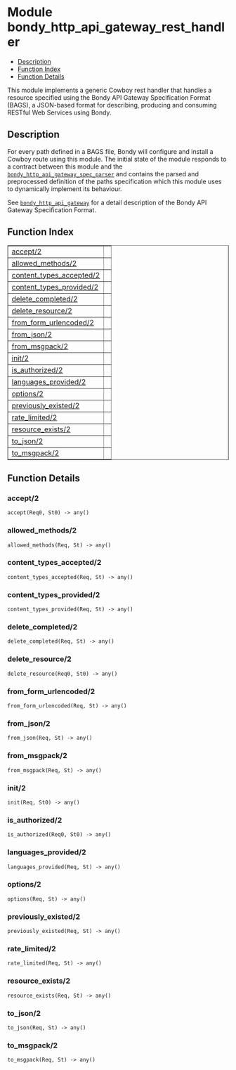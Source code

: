 

# Module bondy_http_api_gateway_rest_handler #
* [Description](#description)
* [Function Index](#index)
* [Function Details](#functions)

This module implements a generic Cowboy rest handler that handles a resource
specified using the Bondy API Gateway Specification Format (BAGS),
a JSON-based format for describing, producing and consuming
RESTful Web Services using Bondy.

<a name="description"></a>

## Description ##

For every path defined in a BAGS file, Bondy will configure and install a
Cowboy route using this module. The initial state of the module responds to
a contract between this module and the [`bondy_http_api_gateway_spec_parser`](bondy_http_api_gateway_spec_parser.md)
and contains the parsed and preprocessed definition of the paths
specification which this module uses to dynamically implement its behaviour.

See [`bondy_http_api_gateway`](bondy_http_api_gateway.md) for a detail description of the
Bondy API Gateway Specification Format.<a name="index"></a>

## Function Index ##


<table width="100%" border="1" cellspacing="0" cellpadding="2" summary="function index"><tr><td valign="top"><a href="#accept-2">accept/2</a></td><td></td></tr><tr><td valign="top"><a href="#allowed_methods-2">allowed_methods/2</a></td><td></td></tr><tr><td valign="top"><a href="#content_types_accepted-2">content_types_accepted/2</a></td><td></td></tr><tr><td valign="top"><a href="#content_types_provided-2">content_types_provided/2</a></td><td></td></tr><tr><td valign="top"><a href="#delete_completed-2">delete_completed/2</a></td><td></td></tr><tr><td valign="top"><a href="#delete_resource-2">delete_resource/2</a></td><td></td></tr><tr><td valign="top"><a href="#from_form_urlencoded-2">from_form_urlencoded/2</a></td><td></td></tr><tr><td valign="top"><a href="#from_json-2">from_json/2</a></td><td></td></tr><tr><td valign="top"><a href="#from_msgpack-2">from_msgpack/2</a></td><td></td></tr><tr><td valign="top"><a href="#init-2">init/2</a></td><td></td></tr><tr><td valign="top"><a href="#is_authorized-2">is_authorized/2</a></td><td></td></tr><tr><td valign="top"><a href="#languages_provided-2">languages_provided/2</a></td><td></td></tr><tr><td valign="top"><a href="#options-2">options/2</a></td><td></td></tr><tr><td valign="top"><a href="#previously_existed-2">previously_existed/2</a></td><td></td></tr><tr><td valign="top"><a href="#rate_limited-2">rate_limited/2</a></td><td></td></tr><tr><td valign="top"><a href="#resource_exists-2">resource_exists/2</a></td><td></td></tr><tr><td valign="top"><a href="#to_json-2">to_json/2</a></td><td></td></tr><tr><td valign="top"><a href="#to_msgpack-2">to_msgpack/2</a></td><td></td></tr></table>


<a name="functions"></a>

## Function Details ##

<a name="accept-2"></a>

### accept/2 ###

`accept(Req0, St0) -> any()`

<a name="allowed_methods-2"></a>

### allowed_methods/2 ###

`allowed_methods(Req, St) -> any()`

<a name="content_types_accepted-2"></a>

### content_types_accepted/2 ###

`content_types_accepted(Req, St) -> any()`

<a name="content_types_provided-2"></a>

### content_types_provided/2 ###

`content_types_provided(Req, St) -> any()`

<a name="delete_completed-2"></a>

### delete_completed/2 ###

`delete_completed(Req, St) -> any()`

<a name="delete_resource-2"></a>

### delete_resource/2 ###

`delete_resource(Req0, St0) -> any()`

<a name="from_form_urlencoded-2"></a>

### from_form_urlencoded/2 ###

`from_form_urlencoded(Req, St) -> any()`

<a name="from_json-2"></a>

### from_json/2 ###

`from_json(Req, St) -> any()`

<a name="from_msgpack-2"></a>

### from_msgpack/2 ###

`from_msgpack(Req, St) -> any()`

<a name="init-2"></a>

### init/2 ###

`init(Req, St0) -> any()`

<a name="is_authorized-2"></a>

### is_authorized/2 ###

`is_authorized(Req0, St0) -> any()`

<a name="languages_provided-2"></a>

### languages_provided/2 ###

`languages_provided(Req, St) -> any()`

<a name="options-2"></a>

### options/2 ###

`options(Req, St) -> any()`

<a name="previously_existed-2"></a>

### previously_existed/2 ###

`previously_existed(Req, St) -> any()`

<a name="rate_limited-2"></a>

### rate_limited/2 ###

`rate_limited(Req, St) -> any()`

<a name="resource_exists-2"></a>

### resource_exists/2 ###

`resource_exists(Req, St) -> any()`

<a name="to_json-2"></a>

### to_json/2 ###

`to_json(Req, St) -> any()`

<a name="to_msgpack-2"></a>

### to_msgpack/2 ###

`to_msgpack(Req, St) -> any()`


